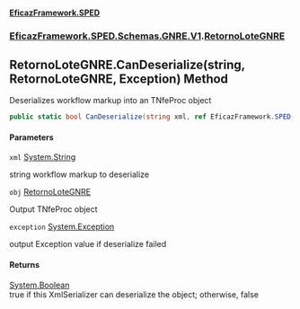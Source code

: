 #### [EficazFramework.SPED](EficazFrameworkSPED.md 'EficazFramework SPED')
### [EficazFramework.SPED.Schemas.GNRE.V1](EficazFramework.SPED.Schemas.GNRE.V1.md 'EficazFramework.SPED.Schemas.GNRE.V1').[RetornoLoteGNRE](EficazFramework.SPED.Schemas.GNRE.V1/RetornoLoteGNRE.md 'EficazFramework.SPED.Schemas.GNRE.V1.RetornoLoteGNRE')

## RetornoLoteGNRE.CanDeserialize(string, RetornoLoteGNRE, Exception) Method

Deserializes workflow markup into an TNfeProc object

```csharp
public static bool CanDeserialize(string xml, ref EficazFramework.SPED.Schemas.GNRE.V1.RetornoLoteGNRE obj, ref System.Exception exception);
```
#### Parameters

<a name='EficazFramework.SPED.Schemas.GNRE.V1.RetornoLoteGNRE.CanDeserialize(string,EficazFramework.SPED.Schemas.GNRE.V1.RetornoLoteGNRE,System.Exception).xml'></a>

`xml` [System.String](https://docs.microsoft.com/en-us/dotnet/api/System.String 'System.String')

string workflow markup to deserialize

<a name='EficazFramework.SPED.Schemas.GNRE.V1.RetornoLoteGNRE.CanDeserialize(string,EficazFramework.SPED.Schemas.GNRE.V1.RetornoLoteGNRE,System.Exception).obj'></a>

`obj` [RetornoLoteGNRE](EficazFramework.SPED.Schemas.GNRE.V1/RetornoLoteGNRE.md 'EficazFramework.SPED.Schemas.GNRE.V1.RetornoLoteGNRE')

Output TNfeProc object

<a name='EficazFramework.SPED.Schemas.GNRE.V1.RetornoLoteGNRE.CanDeserialize(string,EficazFramework.SPED.Schemas.GNRE.V1.RetornoLoteGNRE,System.Exception).exception'></a>

`exception` [System.Exception](https://docs.microsoft.com/en-us/dotnet/api/System.Exception 'System.Exception')

output Exception value if deserialize failed

#### Returns
[System.Boolean](https://docs.microsoft.com/en-us/dotnet/api/System.Boolean 'System.Boolean')  
true if this XmlSerializer can deserialize the object; otherwise, false